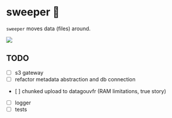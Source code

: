 # sweeper 🧹

`sweeper` moves data (files) around.

![](https://media.giphy.com/media/kEWvxeoP9b1HShmFes/giphy.gif)

## TODO

- [ ] s3 gateway
- [ ] refactor metadata abstraction and db connection
- [ ] chunked upload to datagouvfr (RAM limitations, true story)
- [ ] logger
- [ ] tests
